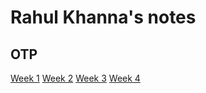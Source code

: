 # Rahul Khanna's notes
## OTP
[Week 1](/OTP/week1.md)
[Week 2](/OTP/week2.md)
[Week 3](/OTP/week3.md)
[Week 4](/OTP/week4.md)
